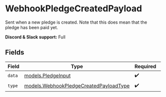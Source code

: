 # WebhookPledgeCreatedPayload

Sent when a new pledge is created. Note that this does mean that the pledge has been paid yet.

**Discord & Slack support:** Full


## Fields

| Field                                                                                  | Type                                                                                   | Required                                                                               | Description                                                                            |
| -------------------------------------------------------------------------------------- | -------------------------------------------------------------------------------------- | -------------------------------------------------------------------------------------- | -------------------------------------------------------------------------------------- |
| `data`                                                                                 | [models.PledgeInput](../models/pledgeinput.md)                                         | :heavy_check_mark:                                                                     | N/A                                                                                    |
| `type`                                                                                 | [models.WebhookPledgeCreatedPayloadType](../models/webhookpledgecreatedpayloadtype.md) | :heavy_check_mark:                                                                     | N/A                                                                                    |